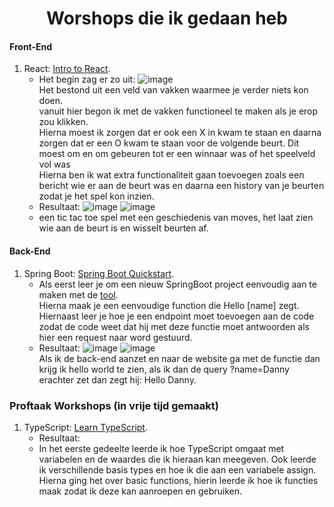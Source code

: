 <h1 align="center">Worshops die ik gedaan heb</h1>

#### Front-End
1. React: [Intro to React](https://reactjs.org/tutorial/tutorial.html#overview).
   - Het begin zag er zo uit: ![image](https://user-images.githubusercontent.com/99262072/158564050-755f81e1-2892-4dd0-abc9-41d61cafcaff.png)  
     Het bestond uit een veld van vakken waarmee je verder niets kon doen.  
     vanuit hier begon ik met de vakken functioneel te maken als je erop zou klikken.  
     Hierna moest ik zorgen dat er ook een X in kwam te staan en daarna zorgen dat er een O kwam te staan voor de volgende beurt. Dit moest om en om gebeuren tot er een winnaar was of het speelveld vol was  
     Hierna ben ik wat extra functionaliteit gaan toevoegen zoals een bericht wie er aan de beurt was en daarna een history van je beurten zodat je het spel kon inzien.
   - Resultaat:
   ![image](https://user-images.githubusercontent.com/99262072/157402333-b98259de-3e80-47f5-af62-f4150c7af6bb.png) ![image](https://user-images.githubusercontent.com/99262072/157402359-2325d330-a87c-42b7-a523-e2ac8252c127.png)
   - een tic tac toe spel met een geschiedenis van moves, het laat zien wie aan de beurt is en wisselt beurten af.

#### Back-End
1. Spring Boot: [Spring Boot Quickstart](https://spring.io/quickstart).
   - Als eerst leer je om een nieuw SpringBoot project eenvoudig aan te maken met de [tool](https://start.spring.io/).  
     Hierna maak je een eenvoudige function die Hello \[name] zegt. Hiernaast leer je hoe je een endpoint moet toevoegen aan de code zodat de code weet dat hij met deze functie moet antwoorden als hier een request naar word gestuurd.
   - Resultaat: ![image](https://user-images.githubusercontent.com/99262072/158575523-c6109049-7789-4063-8762-ea28e96de4fd.png) ![image](https://user-images.githubusercontent.com/99262072/158575727-cc0d4b0b-faec-4a6a-b078-18f6067a9767.png)  
     Als ik de back-end aanzet en naar de website ga met de functie dan krijg ik hello world te zien, als ik dan de query ?name=Danny erachter zet dan zegt hij: Hello Danny.

### Proftaak Workshops (in vrije tijd gemaakt)
1. TypeScript: [Learn TypeScript](https://www.codecademy.com/courses/learn-typescript/).
   - Resultaat:
   - In het eerste gedeelte leerde ik hoe TypeScript omgaat met variabelen en de waardes die ik hieraan kan meegeven. Ook leerde ik verschillende basis types en hoe ik die aan een variabele assign.
     Hierna ging het over basic functions, hierin leerde ik hoe ik functies maak zodat ik deze kan aanroepen en gebruiken.

